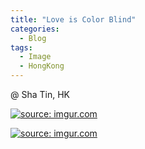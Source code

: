 ```yaml
---
title: "Love is Color Blind"
categories:
  - Blog
tags:
  - Image
  - HongKong
---
```


@ Sha Tin, HK

<a href="https://i.imgur.com/dfnS4u8"><img src="https://i.imgur.com/dfnS4u8.jpg" title="source: imgur.com" /></a>

<a href="https://i.imgur.com/cJ9JRqU"><img src="https://i.imgur.com/cJ9JRqU.jpg" title="source: imgur.com" /></a>
